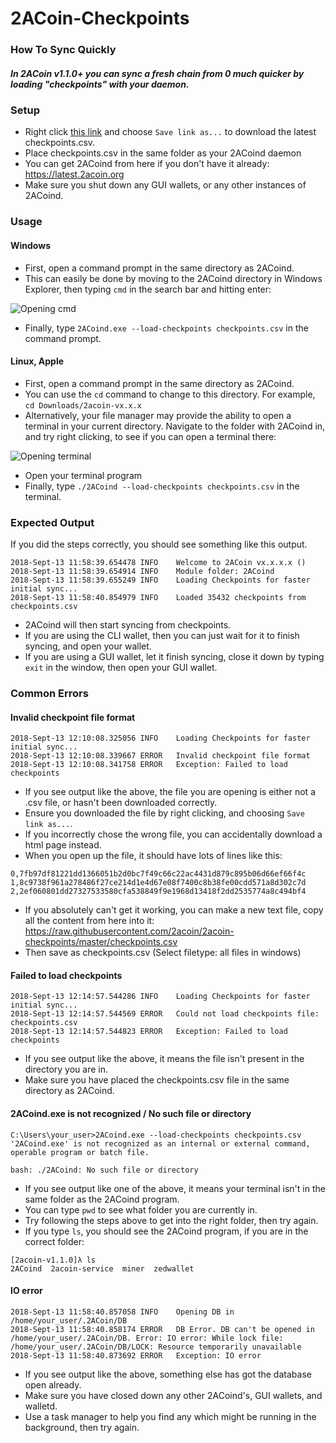 # 2ACoin-Checkpoints

### How To Sync Quickly
##### In 2ACoin v1.1.0+ you can sync a fresh chain from 0 much quicker by loading "checkpoints" with your daemon.

### Setup

- Right click [this link](https://github.com/2acoin/2acoin-checkpoints/raw/master/checkpoints.csv) and choose `Save link as...` to download the latest checkpoints.csv.
- Place checkpoints.csv in the same folder as your 2ACoind daemon
- You can get 2ACoind from here if you don't have it already: https://latest.2acoin.org
- Make sure you shut down any GUI wallets, or any other instances of 2ACoind.

### Usage

#### Windows

- First, open a command prompt in the same directory as 2ACoind.
- This can easily be done by moving to the 2ACoind directory in Windows Explorer, then typing `cmd` in the search bar and hitting enter:

![Opening cmd](https://i.imgur.com/JQ4N8HF.png)  

- Finally, type `2ACoind.exe --load-checkpoints checkpoints.csv` in the command prompt.

#### Linux, Apple

- First, open a command prompt in the same directory as 2ACoind.
- You can use the `cd` command to change to this directory. For example, `cd Downloads/2acoin-vx.x.x`
- Alternatively, your file manager may provide the ability to open a terminal in your current directory. Navigate to the folder with 2ACoind in, and try right clicking, to see if you can open a terminal there:

![Opening terminal](https://i.imgur.com/VJWWgL2.png)

- Open your terminal program 
- Finally, type `./2ACoind --load-checkpoints checkpoints.csv` in the terminal.

### Expected Output

If you did the steps correctly, you should see something like this output.

```
2018-Sept-13 11:58:39.654478 INFO    Welcome to 2ACoin vx.x.x.x ()
2018-Sept-13 11:58:39.654914 INFO    Module folder: 2ACoind
2018-Sept-13 11:58:39.655249 INFO    Loading Checkpoints for faster initial sync...
2018-Sept-13 11:58:40.854979 INFO    Loaded 35432 checkpoints from checkpoints.csv
```

- 2ACoind will then start syncing from checkpoints.
- If you are using the CLI wallet, then you can just wait for it to finish syncing, and open your wallet.
- If you are using a GUI wallet, let it finish syncing, close it down by typing `exit` in the window, then open your GUI wallet.

### Common Errors

#### Invalid checkpoint file format

```
2018-Sept-13 12:10:08.325056 INFO    Loading Checkpoints for faster initial sync...
2018-Sept-13 12:10:08.339667 ERROR   Invalid checkpoint file format
2018-Sept-13 12:10:08.341758 ERROR   Exception: Failed to load checkpoints
```

- If you see output like the above, the file you are opening is either not a .csv file, or hasn't been downloaded correctly.
- Ensure you downloaded the file by right clicking, and choosing `Save link as...`.
- If you incorrectly chose the wrong file, you can accidentally  download a html page instead.
- When you open up the file, it should have lots of lines like this:

```
0,7fb97df81221dd1366051b2d0bc7f49c66c22ac4431d879c895b06d66ef66f4c
1,8c9738f961a278486f27ce214d1e4d67e08f7400c8b38fe00cdd571a8d302c7d
2,2ef060801dd27327533580cfa538849f9e1968d13418f2dd2535774a8c494bf4
```

- If you absolutely can't get it working, you can make a new text file, copy all the content from here into it: https://raw.githubusercontent.com/2acoin/2acoin-checkpoints/master/checkpoints.csv
- Then save as checkpoints.csv (Select filetype: all files in windows)

#### Failed to load checkpoints

```
2018-Sept-13 12:14:57.544286 INFO    Loading Checkpoints for faster initial sync...
2018-Sept-13 12:14:57.544569 ERROR   Could not load checkpoints file: checkpoints.csv
2018-Sept-13 12:14:57.544823 ERROR   Exception: Failed to load checkpoints
```

- If you see output like the above, it means the file isn't present in the directory you are in.
- Make sure you have placed the checkpoints.csv file in the same directory as 2ACoind.

#### 2ACoind.exe is not recognized / No such file or directory

```
C:\Users\your_user>2ACoind.exe --load-checkpoints checkpoints.csv
'2ACoind.exe' is not recognized as an internal or external command,
operable program or batch file.
```

`bash: ./2ACoind: No such file or directory`

- If you see output like one of the above, it means your terminal isn't in the same folder as the 2ACoind program.
- You can type `pwd` to see what folder you are currently in.
- Try following the steps above to get into the right folder, then try again.
- If you type `ls`, you should see the 2ACoind program, if you are in the correct folder:

```
[2acoin-v1.1.0]λ ls  
2ACoind  2acoin-service  miner  zedwallet
```

#### IO error

```
2018-Sept-13 11:58:40.857058 INFO    Opening DB in /home/your_user/.2ACoin/DB
2018-Sept-13 11:58:40.858174 ERROR   DB Error. DB can't be opened in /home/your_user/.2ACoin/DB. Error: IO error: While lock file: /home/your_user/.2ACoin/DB/LOCK: Resource temporarily unavailable
2018-Sept-13 11:58:40.873692 ERROR   Exception: IO error
```

- If you see output like the above, something else has got the database open already.
- Make sure you have closed down any other 2ACoind's, GUI wallets, and walletd.
- Use a task manager to help you find any which might be running in the background, then try again.
